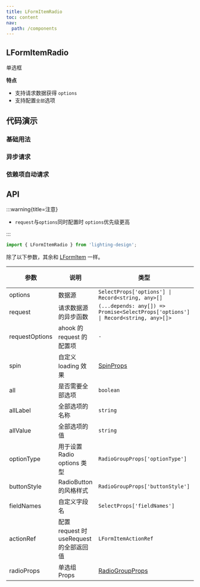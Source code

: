 ```yaml
---
title: LFormItemRadio
toc: content
nav:
  path: /components
---
```


## LFormItemRadio

单选框

**特点**

- 支持请求数据获得 `options`
- 支持配置`全部`选项

## 代码演示

### 基础用法

<!-- <code src='./demos/Demo1.tsx'></code> -->

### 异步请求

<code src='./demos/Demo2.tsx'></code>

### 依赖项自动请求

<!-- <code src='./demos/Demo3.tsx'></code> -->

## API

:::warning{title=注意}

- `request`与`options`同时配置时 `options`优先级更高

:::

```ts
import { LFormItemRadio } from 'lighting-design';
```

除了以下参数，其余和 [LFormItem](/components/form-item) 一样。

| 参数           | 说明                                    | 类型                                                                                      | 默认值  |
| -------------- | --------------------------------------- | ----------------------------------------------------------------------------------------- | ------- |
| options        | 数据源                                  | `SelectProps['options'] \| Record<string, any>[]`                                         | `[]`    |
| request        | 请求数据源的异步函数                    | `(...depends: any[]) => Promise<SelectProps['options']         \| Record<string, any>[]>` | `-`     |
| requestOptions | ahook 的 request 的配置项               | `-`                                                                                       | `-`     |
| spin           | 自定义 loading 效果                     | [SpinProps](https://ant.design/components/spin-cn/#api)                                   | `-`     |
| all            | 是否需要全部选项                        | `boolean `                                                                                | `false` |
| allLabel       | 全部选项的名称                          | `string `                                                                                 | `全部`  |
| allValue       | 全部选项的值                            | `string`                                                                                  | `'all'` |
| optionType     | 用于设置 Radio options 类型             | `RadioGroupProps['optionType']`                                                           | `-`     |
| buttonStyle    | RadioButton 的风格样式                  | `RadioGroupProps['buttonStyle']`                                                          | `-`     |
| fieldNames     | 自定义字段名                            | `SelectProps['fieldNames']`                                                               | `-`     |
| actionRef      | 配置 request 时 useRequest 的全部返回值 | `LFormItemActionRef`                                                                      | `-`     |
| radioProps     | 单选组 Props                            | [RadioGroupProps](https://ant.design/components/radio-cn/#api)                            | `-`     |
